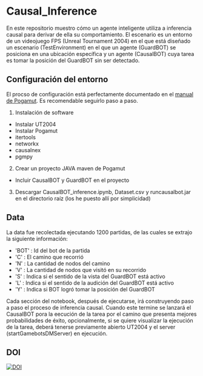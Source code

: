# Causal_Inference
En este repositorio muestro cómo un agente inteligente utiliza a inferencia causal para derivar de ella su comportamiento. El escenario es un entorno de un videojuego FPS (Unreal Tournament 2004) en el que está diseñado un escenario (TestEnvironment) en el que un agente (GuardBOT) se posiciona en una ubicación específica y un agente (CausalBOT) cuya tarea es tomar la posición del GuardBOT sin ser detectado.

## Configuración del entorno
El procso de configuración está perfectamente documentado en el [manual de Pogamut](https://artemis.ms.mff.cuni.cz/pogamut_files/documentation-project/Pogamut-User_Manual.pdf). Es recomendable seguirlo paso a paso.
1. Instalación de software
* Instalar UT2004
* Instalar Pogamut
* itertools
* networkx 
* causalnex
* pgmpy

2. Crear un proyecto JAVA maven de Pogamut
* Incluir CausalBOT y GuardBOT en el proyecto

3. Descargar CausalBOT_inference.ipynb, Dataset.csv y runcausalbot.jar en el directorio raíz (los he puesto allí por simplicidad)

## Data
La data fue recolectada ejecutando 1200 partidas, de las cuales se extrajo la siguiente información:
* 'BOT'  : Id del bot de la partida
* 'C'    : El camino que recorrió
* 'N'    : La cantidad de nodos del camino
* 'V'    : La cantidad de nodos que visitó en su recorrido
* 'S'    : Indica si el sentido de la vista del GuardBOT está activo
* 'L'    : Indica si el sentido de la audición del GuardBOT está activo
* 'Y'    : Indica si BOT logró tomar la posición del GuardBOT

Cada sección del notebook, después de ejecutarse, irá construyendo paso a paso el proceso de inferencia causal. Cuando este termine se lanzará el CausalBOT pora la eecución de la tarea por el camino que presenta mejores probabilidades de éxito, opcionalmente, si se quiere visualizar la ejecución de la tarea, deberá tenerse previamente abierto UT2004 y el server (startGamebotsDMServer) en ejecución.

## DOI
[![DOI](https://zenodo.org/badge/669330810.svg)](https://zenodo.org/badge/latestdoi/669330810)
